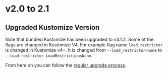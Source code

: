 # v2.0 to 2.1

## Upgraded Kustomize Version

Note that bundled Kustomize has been upgraded to v4.1.2. Some of the flags are changed in Kustomize V4. 
For example flag name `load_restrictor` is changed in Kustomize v4+. It is changed from `--load_restrictor=none` to `--load-restrictor LoadRestrictionsNone`. 

From here on you can follow the [regular upgrade process](./overview.md).